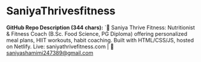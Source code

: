 # SaniyaThrivesfitness
**GitHub Repo Description (344 chars):**   `🌱 Saniya Thrive Fitness: Nutritionist &amp; Fitness Coach (B.Sc. Food Science, PG Diploma) offering personalized meal plans, HIIT workouts, habit coaching. Built with HTML/CSS/JS, hosted on Netlify. Live: saniyathrivefitness.com | 📧 saniyashamimi247389@gmail.com
